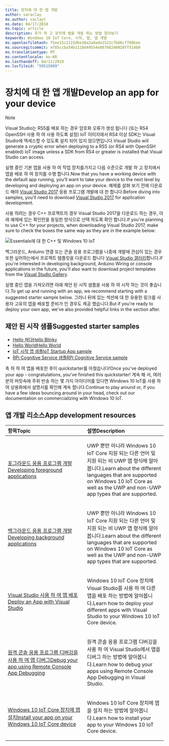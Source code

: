 ```yaml
---
title: 장치에 대 한 앱 개발
author: saraclay
ms.author: saclayt
ms.date: 04/17/2018
ms.topic: article
description: 추가 하 고 장치에 앱을 개발 하는 방법 알아보기
keywords: Windows 10 IoT Core, 시작, 앱, 앱 개발
ms.openlocfilehash: f5ee15c2115d6e10a2a8ade1522c7b66cf788bee
ms.sourcegitcommit: ef85ccba54b1118d49554e88768240020ff514b0
ms.translationtype: MT
ms.contentlocale: ko-KR
ms.lasthandoff: 04/11/2019
ms.locfileid: "59515099"
---
```

# <a name="develop-an-app-for-your-device"></a><span data-ttu-id="2a034-104">장치에 대 한 앱 개발</span><span class="sxs-lookup"><span data-stu-id="2a034-104">Develop an app for your device</span></span>

> [!NOTE]
> <span data-ttu-id="2a034-105">Visual Studio는 RS5를 배포 하는 경우 암호화 오류가 생성 됩니다 (또는 RS4 OpenSSH 사용 하 여 사용 하도록 설정) IoT 이미지에서 RS4 이상 SDK는 Visual Studio에 액세스할 수 있도록 설치 되어 있지 않으면입니다.</span><span class="sxs-lookup"><span data-stu-id="2a034-105">Visual Studio will generate a cryptic error when deploying to a RS5 (or RS4 with OpenSSH enabled) IoT image unless a SDK from RS4 or greater is installed that Visual Studio can access.</span></span>

<span data-ttu-id="2a034-106">실행 중인 기본 앱을 사용 하 여 작업 장치를가지고 다음 수준으로 개발 하 고 장치에서 앱을 배포 하 여 장치를 수행 합니다.</span><span class="sxs-lookup"><span data-stu-id="2a034-106">Now that you have a working device with the default app running, you'll want to take your device to the next level by developing and deploying an app on your device.</span></span> <span data-ttu-id="2a034-107">예제를 살펴 보기 전에 다운로드 해야 [Visual Studio 2017](https://www.visualstudio.com/downloads/) 응용 프로그램 개발에 대 한 합니다.</span><span class="sxs-lookup"><span data-stu-id="2a034-107">Before diving into samples, you'll need to download [Visual Studio 2017](https://www.visualstudio.com/downloads/) for application development.</span></span>

<span data-ttu-id="2a034-108">사용 하려는 경우 C++ 프로젝트의 경우 Visual Studio 2017을 다운로드 하는 경우, 아래 예제에 있는 확인란을 동일한 방식으로 선택 하도록 확인 합니다.</span><span class="sxs-lookup"><span data-stu-id="2a034-108">If you're planning to use C++ for your projects, when downloading Visual Studio 2017, make sure to check the boxes the same way as they are in the example below:</span></span>

![Essentials에 대 한 C++ 및 Windows 10 IoT](../../media/DevelopApp/VS-CPP.jpg)

<span data-ttu-id="2a034-110">백그라운드, Arduino 연결 또는 콘솔 응용 프로그램을 나중에 개발에 관심이 있는 경우 또한 싶어하는에서 프로젝트 템플릿을 다운로드 합니다 [Visual Studio 갤러리](https://marketplace.visualstudio.com/items?itemName=MicrosoftIoT.WindowsIoTCoreProjectTemplatesforVS15)합니다.</span><span class="sxs-lookup"><span data-stu-id="2a034-110">If you're interested in developing background, Arduino Wiring or console applications in the future, you'll also want to download project templates from the [Visual Studio Gallery](https://marketplace.visualstudio.com/items?itemName=MicrosoftIoT.WindowsIoTCoreProjectTemplatesforVS15).</span></span>


<span data-ttu-id="2a034-111">실행 중인 앱을 가져오려면 아래 제안 된 시작 샘플을 사용 하 여 시작 하는 것이 좋습니다.</span><span class="sxs-lookup"><span data-stu-id="2a034-111">To get up and running with an app, we recommend starting with a suggested starter sample below.</span></span> <span data-ttu-id="2a034-112">그러나 뒤에 있는 섹션에 대 한 유용한 링크를 사용자 고유의 앱을 배포할 준비가 인 경우도 제공 했습니다.</span><span class="sxs-lookup"><span data-stu-id="2a034-112">But if you're ready to deploy your own app, we've also provided helpful links in the section after.</span></span>

## <a name="suggested-starter-samples"></a><span data-ttu-id="2a034-113">제안 된 시작 샘플</span><span class="sxs-lookup"><span data-stu-id="2a034-113">Suggested starter samples</span></span>

* [<span data-ttu-id="2a034-114">Hello 쳐다</span><span class="sxs-lookup"><span data-stu-id="2a034-114">Hello Blinky</span></span>](https://github.com/Microsoft/Windows-iotcore-samples/tree/develop/Samples/HelloBlinky)
* [<span data-ttu-id="2a034-115">Hello World</span><span class="sxs-lookup"><span data-stu-id="2a034-115">Hello World</span></span>](https://github.com/Microsoft/Windows-iotcore-samples/tree/develop/Samples/HelloWorld)
* [<span data-ttu-id="2a034-116">IoT 시작 앱 샘플</span><span class="sxs-lookup"><span data-stu-id="2a034-116">IoT Startup App sample</span></span>](https://github.com/Microsoft/Windows-iotcore-samples/tree/develop/Samples/IoTStartApp)
* [<span data-ttu-id="2a034-117">RPi Cognitive Service 샘플</span><span class="sxs-lookup"><span data-stu-id="2a034-117">RPi Cognitive Service sample</span></span>](https://github.com/Microsoft/Windows-iotcore-samples/tree/develop/Samples/RPiCognitiveService) 



<span data-ttu-id="2a034-118">축 하 하 여 앱을 배포한 후이 quickstarter를 마쳤습니다!</span><span class="sxs-lookup"><span data-stu-id="2a034-118">Once you've deployed your app - congratulations, you've finished this quickstarter!</span></span> <span data-ttu-id="2a034-119">계속 해 서, 여러분의 머릿속에 주위 반송 하는 몇 가지 아이디어를 있다면 Windows 10 IoT를 사용 하 여 상용화에서 설명서를 확인해 계속 합니다.</span><span class="sxs-lookup"><span data-stu-id="2a034-119">Continue to play around or, if you have a few ideas bouncing around in your head, check out our documentation on commercializing with Windows 10 IoT.</span></span> 

## <a name="app-development-resources"></a><span data-ttu-id="2a034-120">앱 개발 리소스</span><span class="sxs-lookup"><span data-stu-id="2a034-120">App development resources</span></span>

<table>
<colgroup>
<col width="50%" />
<col width="50%" />
</colgroup>
<thead>
<tr class="header">
<th align="left"><span data-ttu-id="2a034-121">항목</span><span class="sxs-lookup"><span data-stu-id="2a034-121">Topic</span></span></th>
<th align="left"><span data-ttu-id="2a034-122">설명</span><span class="sxs-lookup"><span data-stu-id="2a034-122">Description</span></span></th>
</tr>
</thead>
<tbody>

<tr class="odd">
<td align="left"><p><a href="../../develop-your-app/buildingappsforiotcore.md" data-raw-source="[Developing foreground applications](../../develop-your-app/buildingappsforiotcore.md)"><span data-ttu-id="2a034-123">포그라운드 응용 프로그램 개발</span><span class="sxs-lookup"><span data-stu-id="2a034-123">Developing foreground applications</span></span></a></p></td>
<td align="left"><p><span data-ttu-id="2a034-124">UWP 뿐만 아니라 Windows 10 IoT Core 지원 되는 다른 언어 및 지원 되는 비 UWP 앱 형식에 알아봅니다.</span><span class="sxs-lookup"><span data-stu-id="2a034-124">Learn about the different languages that are supported on Windows 10 IoT Core as well as the UWP and non-UWP app types that are supported.</span></span></p></td>
</tr>

<tr class="odd">
<td align="left"><p><a href="../../develop-your-app/backgroundapplications.md" data-raw-source="[Developing background applications](../../develop-your-app/backgroundapplications.md)"><span data-ttu-id="2a034-125">백그라운드 응용 프로그램 개발</span><span class="sxs-lookup"><span data-stu-id="2a034-125">Developing background applications</span></span></a></p></td>
<td align="left"><p><span data-ttu-id="2a034-126">UWP 뿐만 아니라 Windows 10 IoT Core 지원 되는 다른 언어 및 지원 되는 비 UWP 앱 형식에 알아봅니다.</span><span class="sxs-lookup"><span data-stu-id="2a034-126">Learn about the different languages that are supported on Windows 10 IoT Core as well as the UWP and non-UWP app types that are supported.</span></span></p></td>
</tr>

<tr class="odd">
<td align="left"><p><a href="../../develop-your-app/appdeployment.md" data-raw-source="[Deploy an App with Visual Studio](../../develop-your-app/appdeployment.md)"><span data-ttu-id="2a034-127">Visual Studio 사용 하 여 앱 배포</span><span class="sxs-lookup"><span data-stu-id="2a034-127">Deploy an App with Visual Studio</span></span></a></p></td>
<td align="left"><p><span data-ttu-id="2a034-128">Windows 10 IoT Core 장치에 Visual Studio를 사용 하 여 다른 앱을 배포 하는 방법에 알아봅니다.</span><span class="sxs-lookup"><span data-stu-id="2a034-128">Learn how to deploy your different apps with Visual Studio to your Windows 10 IoT Core device.</span></span></p></td>
</tr>

<tr class="odd">
<td align="left"><p><a href="../../develop-your-app/remotedebugging.md" data-raw-source="[Debug your app using Remote Console App Debugging](../../develop-your-app/remotedebugging.md)"><span data-ttu-id="2a034-129">원격 콘솔 응용 프로그램 디버깅을 사용 하 여 앱 디버그</span><span class="sxs-lookup"><span data-stu-id="2a034-129">Debug your app using Remote Console App Debugging</span></span></a></p></td>
<td align="left"><p><span data-ttu-id="2a034-130">원격 콘솔 응용 프로그램 디버깅을 사용 하 여 Visual Studio에서 앱을 디버그 하는 방법에 알아봅니다.</span><span class="sxs-lookup"><span data-stu-id="2a034-130">Learn how to debug your apps using Remote Console App Debugging in Visual Studio.</span></span></p></td>
</tr>

<tr class="odd">
<td align="left"><p><a href="../../develop-your-app/appinstaller.md" data-raw-source="[Install your app on your Windows 10 IoT Core device](../../develop-your-app/appinstaller.md)"><span data-ttu-id="2a034-131">Windows 10 IoT Core 장치에 앱 설치</span><span class="sxs-lookup"><span data-stu-id="2a034-131">Install your app on your Windows 10 IoT Core device</span></span></a></p></td>
<td align="left"><p><span data-ttu-id="2a034-132">Windows 10 IoT Core 장치에 앱을 설치 하는 방법에 알아봅니다.</span><span class="sxs-lookup"><span data-stu-id="2a034-132">Learn how to install your app to your Windows 10 IoT Core device.</span></span></p></td>
</tr>

</tbody>
</table>
